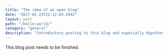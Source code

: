 ```yaml
---
title: "The idea of an open blog"
date: "2017-01-23T22:12:03.284Z"
layout: post
path: "/hello-world/"
category: "general"
description: "Introductory posting to this blog and especially Hypothesis"
---
```


This blog post needs to be finished.